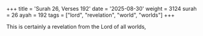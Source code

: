 +++
title = 'Surah 26, Verses 192'
date = '2025-08-30'
weight = 3124
surah = 26
ayah = 192
tags = ["lord", "revelation", "world", "worlds"]
+++

This is certainly a revelation from the Lord of all worlds,
